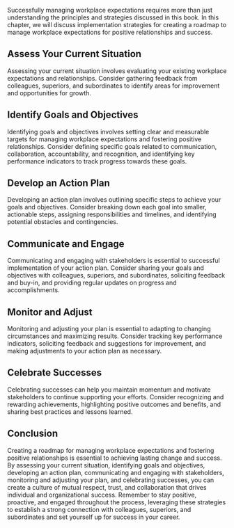 
Successfully managing workplace expectations requires more than just understanding the principles and strategies discussed in this book. In this chapter, we will discuss implementation strategies for creating a roadmap to manage workplace expectations for positive relationships and success.

Assess Your Current Situation
-----------------------------

Assessing your current situation involves evaluating your existing workplace expectations and relationships. Consider gathering feedback from colleagues, superiors, and subordinates to identify areas for improvement and opportunities for growth.

Identify Goals and Objectives
-----------------------------

Identifying goals and objectives involves setting clear and measurable targets for managing workplace expectations and fostering positive relationships. Consider defining specific goals related to communication, collaboration, accountability, and recognition, and identifying key performance indicators to track progress towards these goals.

Develop an Action Plan
----------------------

Developing an action plan involves outlining specific steps to achieve your goals and objectives. Consider breaking down each goal into smaller, actionable steps, assigning responsibilities and timelines, and identifying potential obstacles and contingencies.

Communicate and Engage
----------------------

Communicating and engaging with stakeholders is essential to successful implementation of your action plan. Consider sharing your goals and objectives with colleagues, superiors, and subordinates, soliciting feedback and buy-in, and providing regular updates on progress and accomplishments.

Monitor and Adjust
------------------

Monitoring and adjusting your plan is essential to adapting to changing circumstances and maximizing results. Consider tracking key performance indicators, soliciting feedback and suggestions for improvement, and making adjustments to your action plan as necessary.

Celebrate Successes
-------------------

Celebrating successes can help you maintain momentum and motivate stakeholders to continue supporting your efforts. Consider recognizing and rewarding achievements, highlighting positive outcomes and benefits, and sharing best practices and lessons learned.

Conclusion
----------

Creating a roadmap for managing workplace expectations and fostering positive relationships is essential to achieving lasting change and success. By assessing your current situation, identifying goals and objectives, developing an action plan, communicating and engaging with stakeholders, monitoring and adjusting your plan, and celebrating successes, you can create a culture of mutual respect, trust, and collaboration that drives individual and organizational success. Remember to stay positive, proactive, and engaged throughout the process, leveraging these strategies to establish a strong connection with colleagues, superiors, and subordinates and set yourself up for success in your career.
